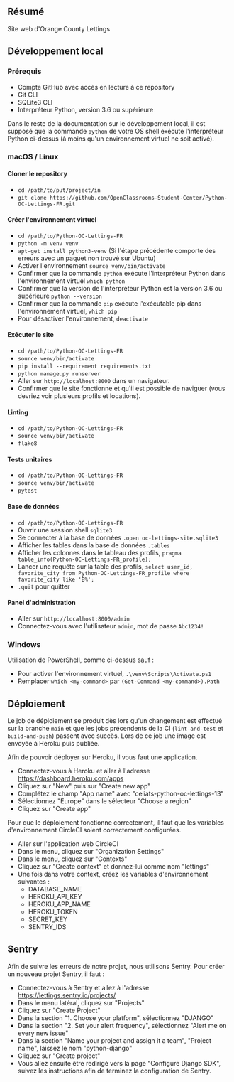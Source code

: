## Résumé

Site web d'Orange County Lettings

## Développement local

### Prérequis

- Compte GitHub avec accès en lecture à ce repository
- Git CLI
- SQLite3 CLI
- Interpréteur Python, version 3.6 ou supérieure

Dans le reste de la documentation sur le développement local, il est supposé que la commande `python` de votre OS shell exécute l'interpréteur Python ci-dessus (à moins qu'un environnement virtuel ne soit activé).

### macOS / Linux

#### Cloner le repository

- `cd /path/to/put/project/in`
- `git clone https://github.com/OpenClassrooms-Student-Center/Python-OC-Lettings-FR.git`

#### Créer l'environnement virtuel

- `cd /path/to/Python-OC-Lettings-FR`
- `python -m venv venv`
- `apt-get install python3-venv` (Si l'étape précédente comporte des erreurs avec un paquet non trouvé sur Ubuntu)
- Activer l'environnement `source venv/bin/activate`
- Confirmer que la commande `python` exécute l'interpréteur Python dans l'environnement virtuel
`which python`
- Confirmer que la version de l'interpréteur Python est la version 3.6 ou supérieure `python --version`
- Confirmer que la commande `pip` exécute l'exécutable pip dans l'environnement virtuel, `which pip`
- Pour désactiver l'environnement, `deactivate`

#### Exécuter le site

- `cd /path/to/Python-OC-Lettings-FR`
- `source venv/bin/activate`
- `pip install --requirement requirements.txt`
- `python manage.py runserver`
- Aller sur `http://localhost:8000` dans un navigateur.
- Confirmer que le site fonctionne et qu'il est possible de naviguer (vous devriez voir plusieurs profils et locations).

#### Linting

- `cd /path/to/Python-OC-Lettings-FR`
- `source venv/bin/activate`
- `flake8`

#### Tests unitaires

- `cd /path/to/Python-OC-Lettings-FR`
- `source venv/bin/activate`
- `pytest`

#### Base de données

- `cd /path/to/Python-OC-Lettings-FR`
- Ouvrir une session shell `sqlite3`
- Se connecter à la base de données `.open oc-lettings-site.sqlite3`
- Afficher les tables dans la base de données `.tables`
- Afficher les colonnes dans le tableau des profils, `pragma table_info(Python-OC-Lettings-FR_profile);`
- Lancer une requête sur la table des profils, `select user_id, favorite_city from
  Python-OC-Lettings-FR_profile where favorite_city like 'B%';`
- `.quit` pour quitter

#### Panel d'administration

- Aller sur `http://localhost:8000/admin`
- Connectez-vous avec l'utilisateur `admin`, mot de passe `Abc1234!`

### Windows

Utilisation de PowerShell, comme ci-dessus sauf :

- Pour activer l'environnement virtuel, `.\venv\Scripts\Activate.ps1` 
- Remplacer `which <my-command>` par `(Get-Command <my-command>).Path`

## Déploiement
Le job de déploiement se produit dès lors qu'un changement est effectué sur la branche `main` et que les jobs précendents de la CI (`lint-and-test` et `build-and-push`) passent avec succès. Lors de ce job une image est envoyée à Heroku puis publiée.

Afin de pouvoir déployer sur Heroku, il vous faut une application.
- Connectez-vous à Heroku et aller à l'adresse https://dashboard.heroku.com/apps
- Cliquez sur "New" puis sur "Create new app"
- Complétez le champ "App name" avec "celiats-python-oc-lettings-13"
- Sélectionnez "Europe" dans le sélecteur "Choose a region"
- Cliquez sur "Create app"

Pour que le déploiement fonctionne correctement, il faut que les variables d'environnement CircleCI soient correctement configurées.
- Aller sur l'application web CircleCI
- Dans le menu, cliquez sur "Organization Settings"
- Dans le menu, cliquez sur "Contexts"
- Cliquez sur "Create context" et donnez-lui comme nom "lettings"
- Une fois dans votre context, créez les variables d'environnement suivantes :
  - DATABASE_NAME
  - HEROKU_API_KEY
  - HEROKU_APP_NAME
  - HEROKU_TOKEN
  - SECRET_KEY
  - SENTRY_IDS

## Sentry
Afin de suivre les erreurs de notre projet, nous utilisons Sentry. Pour créer un nouveau projet Sentry, il faut :
- Connectez-vous à Sentry et allez à l'adresse https://lettings.sentry.io/projects/
- Dans le menu latéral, cliquez sur "Projects"
- Cliquez sur "Create Project"
- Dans la section "1. Choose your platform", sélectionnez "DJANGO"
- Dans la section "2. Set your alert frequency", sélectionnez "Alert me on every new issue"
- Dans la section "Name your project and assign it a team", "Project name", laissez le nom "python-django"
- Cliquez sur "Create project"
- Vous allez ensuite être redirigé vers la page "Configure Django SDK", suivez les instructions afin de terminez la configuration de Sentry.
